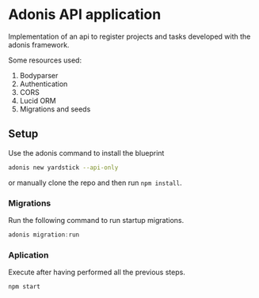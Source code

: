 # Adonis API application

Implementation of an api to register projects and tasks developed with the adonis framework.

Some resources used:

1. Bodyparser
2. Authentication
3. CORS
4. Lucid ORM
5. Migrations and seeds

## Setup

Use the adonis command to install the blueprint

```bash
adonis new yardstick --api-only
```

or manually clone the repo and then run `npm install`.


### Migrations

Run the following command to run startup migrations.

```js
adonis migration:run
```

### Aplication

Execute after having performed all the previous steps.

```js
npm start
```


